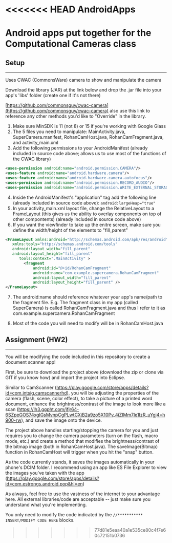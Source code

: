 <<<<<<< HEAD
AndroidApps
===========

Android apps put together for the Computational Cameras class
=======
## Setup
***

Uses CWAC (CommonsWare) camera to show and manipulate the camera

Download the library (JAR) at the link below and drop the .jar file into your app's 'libs' folder (create one if it's not there)

[https://github.com/commonsguy/cwac-camera](https://github.com/commonsguy/cwac-camera)
also use this link to reference any other methods you'd like to "Override" in the library.

1. Make sure MinSDK is 11 (not 8) or 15 if you're working with Google Glass
2. The 5 files you need to manipulate: MainActivity.java, SuperCamera.manifest, RohanCamHost.java, RohanCamFragment.java, and activity_main.xml
3. Add the following permissions to your AndroidManifest (already included in source code above; allows us to use most of the functions of the CWAC library)


```xml
<uses-permission android:name="android.permission.CAMERA"/>
<uses-feature android:name="android.hardware.camera"/>
<uses-feature android:name="android.hardware.camera.autofocus"/>
<uses-permission android:name="android.permission.RECORD_AUDIO"/>
<uses-permission android:name="android.permission.WRITE_EXTERNAL_STORAGE"/>
```
4. Inside the AndroidManifest's "application" tag add the following line (already included in source code above):
`android:largeHeap="true"`
5. In your activity_main.xml layout file, change the RelativeLayout to a FrameLayout (this gives us the ability to overlay components on top of other compontents) (already included in source code above)
6. If you want the viewfinder to take up the enitre screen, make sure you define the width/height of the elements to "fill_parent"


```xml
<FrameLayout xmlns:android="http://schemas.android.com/apk/res/android"
   xmlns:tools="http://schemas.android.com/tools"
   android:layout_width="fill_parent"
   android:layout_height="fill_parent"
      tools:context=".MainActivity" >  
        <fragment
            android:id="@+id/RohanCamFragment"
            android:name="com.example.supercamera.RohanCamFragment"
            android:layout_width="fill_parent"
            android:layout_height="fill_parent" />
</FrameLayout>
```

7. The android:name should reference whatever your app's name/path to the fragment file. E.g. The fragment class in my app (called SuperCamera) is called RohanCamFragment.java and thus I refer to it as com.example.supercamera.RohanCamFragment

8. Most of the code you will need to modify will be in RohanCamHost.java

## Assignment (HW2)
***
You will be modifying the code included in this repository to create a document scanner app!

First, be sure to download the project above (download the zip or clone via GIT if you know how) and import the project into Eclipse.

Similar to CamScanner (https://play.google.com/store/apps/details?id=com.intsig.camscannerhd), you will be adjusting the properties of the camera (flash, scene, color effect),
to take a picture of a printed word document, enhance the brightness/contrast of the image to look more like a scan (https://lh3.ggpht.com/jfjr64-6SZpeGOS74xgIGsMvnpCgPLwtCXjB2a9zo5X10Pv_4iZIMm7le1IzR_uYgj4=h900-rw), and save the image onto the device.

The project above handles starting/stopping the camera for you and just requires you to change the camera parameters (turn on the flash, macro mode, etc.) and create a method that modifies the brightness/contrast of the bitmap image (both in RohanCamHost.java). The saveImage(Bitmap) function in RohanCamHost will trigger when you hit the "snap" button.

As the code currently stands, it saves the images automatically in your phone's DCIM folder. I recommend using an app like ES File Explorer to view the images you've taken with the app (https://play.google.com/store/apps/details?id=com.estrongs.android.pop&hl=en)

As always, feel free to use the vastness of the internet to your advantage here. All external libraries/code are acceptable -- just make sure you understand what you're implementing.

You only need to modify the code indicated by the `//*********** INSERT/MODIFY CODE HERE` blocks.
>>>>>>> 77d81e5eaa40a1e535ce80c4f7e60c72151b0736
